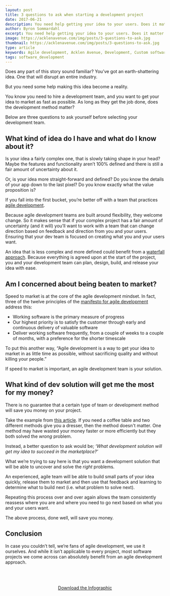 ```yaml
--- 
layout: post
title: 3 questions to ask when starting a development project
date: 2017-06-21
description: You need help getting your idea to your users. Does it matter how the job gets done?
author: Byron Sommardahl 
excerpt: You need help getting your idea to your users. Does it matter how the job gets done?
image: https://acklenavenue.com/img/posts/3-questions-to-ask.jpg
thumbnail: https://acklenavenue.com/img/posts/3-questions-to-ask.jpg
type: article
keywords: Agile development, Acklen Avenue, Development, Custom software, Nashville, Lean 
tags: software_development
---
```



Does any part of this story sound familiar? You’ve got an earth-shattering idea. One that will disrupt an entire industry.

But you need some help making this idea become a reality.

You know you need to hire a development team, and you want to get your idea to market as fast as possible. As long as
they get the job done, does the development method matter?

Below are three questions to ask yourself before selecting your development team.

## What kind of idea do I have and what do I know about it? ##

Is your idea a fairly complex one, that is slowly taking shape in your head? Maybe the features and functionality aren’t 100%
defined and there is still a fair amount of uncertainty about it.

Or, is your idea more straight-forward and defined? Do you know the details of your app down to the last pixel? Do you know
exactly what the value proposition is?

If you fall into the first bucket, you’re better off with a team that practices [agile development](http://www.allaboutagile.com/what-is-agile-10-key-principles/).

Because agile development teams are built around flexibility, they welcome change. So it makes sense that if your complex
project has a fair amount of uncertainty (and it will) you’ll want to work with a team that can change direction based on
feedback and direction from you and your users. Ensuring that your dev team is focused on creating what you and your users
want.

An idea that is less complex and more defined could benefit from a [waterfall approach](https://www.tutorialspoint.com/sdlc/sdlc_waterfall_model.htm).
Because everything is agreed upon at the start of the project, you and your development team can plan, design, build,
and release your idea with ease.

## Am I concerned about being beaten to market? ##

Speed to market is at the core of the agile development mindset. In fact, three of the twelve principles of the [manifesto for
agile development](http://agilemanifesto.org/principles.html) address this:

  + Working software is the primary measure of progress
  + Our highest priority is to satisfy the customer through early and continuous delivery of valuable software
  + Deliver working software frequently, from a couple of weeks to a couple of months, with a preference for the shorter
  timescale

To put this another way, “Agile development is a way to get your idea to market in as little time as possible, without
sacrificing quality and without killing your people.”

If speed to market is important, an agile development team is your solution.

## What kind of dev solution will get me the most for my money? ##

There is no guarantee that a certain type of team or development method will save you money on your project.

Take the example from [this article](http://tynerblain.com/blog/2013/07/09/is-agile-really-cheaper/).
If you need a coffee table and two different methods give you a dresser, then the method doesn't matter. One method may
have wasted your money faster or more efficiently but they both solved the _wrong_ problem.

Instead, a better question to ask would be; _‘What development solution will get my idea to succeed in the marketplace?’_

What we’re trying to say here is that you want a development solution that will be able to uncover and solve the _right_
problems.

An experienced, agile team will be able to build small parts of your idea quickly, release them to market and then use that
feedback and learning to determine what to build next (i.e. what problem to solve next).

Repeating this process over and over again allows the team consistently reassess where you are and where you need to go next
based on what you and your users want.

The above process, done well, will save you money.

## Conclusion ##
In case you couldn’t tell, we’re fans of agile development, we use it ourselves. And while it isn’t applicable to every
project, most software projects we come across can absolutely benefit from an agile development approach.

<div style="text-align:center; padding:50px 30px;">
  <a href="/img/posts/agile-scrum.png" class="btn btn--apple hvr-ripple-out" >Download the Infographic</a>
</div>

